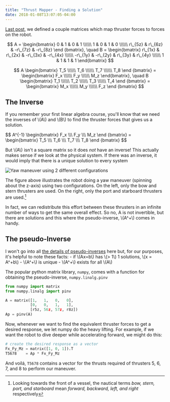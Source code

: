 ```yaml
---
title: "Thrust Mapper - Finding a Solution"
date: 2018-01-08T13:07:05-04:00
---
```


[Last post](https://belljust.in/posts/thrust-mapper/thrust-mapper/), we defined a couple matrices which map thruster forces to forces on the robot.

$$
    A =
    \begin{bmatrix}
        0       & 1       & 0       & 1 \\\\\\
        1       & 0       & 1       & 0 \\\\\\
        r\_{5z} & r\_{6z} & -r\_{7z} & -r\_{8z} \end
    {bmatrix}, \quad
    B =
    \begin{bmatrix}
        r\_{1x}  & r\_{2x} & -r\_{3x}  & -r\_{4x} \\\\\\
        -r\_{1y} & -r\_{2y} & r\_{3y}  & r\_{4y} \\\\\\
        1        & 1         & 1          & 1
    \end{bmatrix}
$$

$$
A
    \begin{bmatrix}
        T_5 \\\\\\
        T_6 \\\\\\
        T_7 \\\\\\
        T_8 \end
    {bmatrix} =
    \begin{bmatrix}
        F_x \\\\\\
        F_y \\\\\\
        M_z
    \end{bmatrix}, \quad
B
    \begin{bmatrix}
        T_1 \\\\\\
        T_2 \\\\\\
        T_3 \\\\\\
        T_4 \end
    {bmatrix} =
    \begin{bmatrix}
        M_x \\\\\\
        M_y \\\\\\
        F_z \end
    {bmatrix}
$$

## The Inverse

If you remember your first linear algebra course, you'll know that we need the inverses of \\(A\\) and \\(B\\) to find the thruster forces that gives us a solution.

$$
A^\{-1} 
    \begin{bmatrix}
        F_x \\\\\\
        F_y \\\\\\
        M_z \end
    {bmatrix} =
    \begin{bmatrix}
        T_5 \\\\\\
        T_6 \\\\\\
        T_7 \\\\\\
        T_8 \end
    {bmatrix}
$$

But \\(A\\) isn't a square matrix so it does _not_ have an inverse!
This actually makes sense if we look at the physical system.
If there was an inverse, it would imply that there is a unique solution to every system

![Yaw maneuver using 2 different configurations](/img/thrust-mapper/AUV_Spin.png#center)

The figure above illustrates the robot doing a yaw maneuver (spinning about the z-axis) using two configurations.
On the left, only the bow and stern thrusters are used.
On the right, only the port and starboard thrusters are used.[^1]

In fact, we can redistribute this effort between these thrusters in an infinite number of ways to get the same overall effect.
So no, A is not invertible, but there are solutions and this where the pseudo-inverse, \\(A^+\\) comes in handy.

## The pseudo-Inverse

I won't go into all [the details of pseudo-inverses](https://en.wikipedia.org/wiki/Moore%E2%80%93Penrose_inverse) here but, for our purposes, it's helpful to note these facts:
	- if \\(Ax=b\\) has \\(> 1\\) 1 solutions, \\(x = A^+b\\)
	- \\(A^+\\) is unique
	- \\(A^+\\) exists for all \\(A\\)

The popular python matrix library, `numpy`, comes with a function for obtaining the pseudo-inverse, `numpy.linalg.pinv`

```python
from numpy import matrix
from numpy.linalg import pinv

A = matrix([1,   1,   0,   0],
           [0,   0,   1,   1],
           [r5z, 56z, 57z, r8z])
Ap = pinv(A)
```

Now, whenever we want to find the equivalent thruster forces to get a desired response, we let numpy do the heavy lifting.
For example, if we want the robot to dive deeper while accelerating forward, we might do this:

```python
# create the desired response as a vector
Fx_Fy_Mz = matrix([1, 0, 1]).T
T5678    = Ap * Fx_Fy_Mz
```

And voilá, `T5678` contains a vector for the thrusts required of thrusters 5, 6, 7, and 8 to perform our maneuver.

[^1]: Looking towards the front of a vessel, the nautical terms _bow, stern, port, and starboard_ mean _forward, backward, left, and right_ respectively

